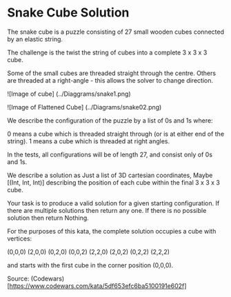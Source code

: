 # Snake Cube Solution

The snake cube is a puzzle consisting of 27 small wooden cubes connected by an elastic string.

The challenge is the twist the string of cubes into a complete 3 x 3 x 3 cube.

Some of the small cubes are threaded straight through the centre. Others are threaded at a right-angle - this allows the solver to change direction.

![Image of cube]
(../Diaggrams/snake1.png)

![Image of Flattened Cube]
(../Diagrams/snake02.png)


We describe the configuration of the puzzle by a list of 0s and 1s where:

0 means a cube which is threaded straight through (or is at either end of the string).
1 means a cube which is threaded at right angles.

In the tests, all configurations will be of length 27, and consist only of 0s and 1s.

We describe a solution as Just a list of 3D cartesian coordinates, Maybe [(Int, Int, Int)] describing the position of each cube within the final 3 x 3 x 3 cube.

Your task is to produce a valid solution for a given starting configuration. If there are multiple solutions then return any one. If there is no possible solution then return Nothing.

For the purposes of this kata, the complete solution occupies a cube with vertices:

(0,0,0) (2,0,0) (0,2,0) (0,0,2) (2,2,0) (2,0,2) (0,2,2) (2,2,2)

and starts with the first cube in the corner position (0,0,0).



Source: (Codewars)[https://www.codewars.com/kata/5df653efc6ba5100191e602f]